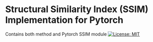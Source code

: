 # Structural Similarity Index (SSIM) Implementation for Pytorch
Contains both method and Pytorch SSIM module
[![License: MIT](https://img.shields.io/badge/License-MIT-yellow.svg)](https://opensource.org/licenses/MIT)
